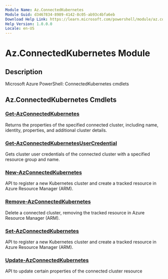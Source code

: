 ```yaml
---
Module Name: Az.ConnectedKubernetes
Module Guid: d3467834-8989-4142-8c05-ab93c4bfa6eb
Download Help Link: https://learn.microsoft.com/powershell/module/az.connectedkubernetes
Help Version: 1.0.0.0
Locale: en-US
---
```


# Az.ConnectedKubernetes Module
## Description
Microsoft Azure PowerShell: ConnectedKubernetes cmdlets

## Az.ConnectedKubernetes Cmdlets
### [Get-AzConnectedKubernetes](Get-AzConnectedKubernetes.md)
Returns the properties of the specified connected cluster, including name, identity, properties, and additional cluster details.

### [Get-AzConnectedKubernetesUserCredential](Get-AzConnectedKubernetesUserCredential.md)
Gets cluster user credentials of the connected cluster with a specified resource group and name.

### [New-AzConnectedKubernetes](New-AzConnectedKubernetes.md)
API to register a new Kubernetes cluster and create a tracked resource in Azure Resource Manager (ARM).

### [Remove-AzConnectedKubernetes](Remove-AzConnectedKubernetes.md)
Delete a connected cluster, removing the tracked resource in Azure Resource Manager (ARM).

### [Set-AzConnectedKubernetes](Set-AzConnectedKubernetes.md)
API to register a new Kubernetes cluster and create a tracked resource in Azure Resource Manager (ARM).

### [Update-AzConnectedKubernetes](Update-AzConnectedKubernetes.md)
API to update certain properties of the connected cluster resource

